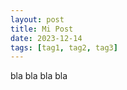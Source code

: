 ```yaml
---
layout: post
title: Mi Post
date: 2023-12-14
tags: [tag1, tag2, tag3]
---
```

<p align = "justify">bla bla bla bla<p>

